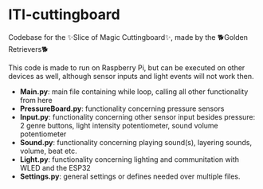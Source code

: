 # ITI-cuttingboard

Codebase for the ✨Slice of Magic Cuttingboard✨, made by the 🐕Golden Retrievers🐕 

This code is made to run on Raspberry Pi, but can be executed on other devices as well, although sensor inputs and light events will not work then.

- **Main.py**: main file containing while loop, calling all other functionality from here
- **PressureBoard.py**: functionality concerning pressure sensors
- **Input.py**: functionality concerning other sensor input besides pressure: 2 genre buttons, light intensity potentiometer, sound volume potentiometer
- **Sound.py**: functionality concerning playing sound(s), layering sounds, volume, beat etc.
- **Light.py**: functionality concerning lighting and communitation with WLED and the ESP32
- **Settings.py**: general settings or defines needed over multiple files.